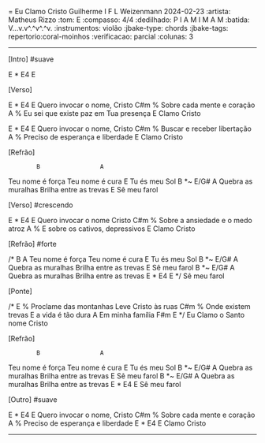 = Eu Clamo Cristo
Guilherme I F L Weizenmann
2024-02-23
:artista: Matheus Rizzo
:tom: E
:compasso: 4/4
:dedilhado: P I A M I M A M
:batida: V...v.v^.^v^.^v.
:instrumentos: violão
:jbake-type: chords
:jbake-tags: repertorio:coral-moinhos
:verificacao: parcial
:colunas: 3


----
[Intro]
#suave

E  *  E4    E


[Verso]

 E    *    E4            E
Quero invocar o nome, Cristo
C#m                     %
Sobre cada mente e coração
A                     %
Eu sei que existe paz em Tua presença
E
Clamo Cristo

 E   *    E4            E
Quero invocar o nome, Cristo
C#m                     %
Buscar e receber libertação
A                     %
Preciso de esperança e liberdade
E
Clamo Cristo

[Refrão]

            B                 A
Teu nome é força  Teu nome é cura
      E
Tu és meu Sol
             B          *~ E/G#     A
Quebra as muralhas Brilha entre as trevas
      E
Sê meu farol

[Verso]
#crescendo

 E    *    E4            E
Quero invocar o nome Cristo
C#m                     %
Sobre a ansiedade e o medo atroz
 A                     %
E sobre os cativos, depressivos
                E
Clamo Cristo

[Refrão]
#forte

/*          B                 A
Teu nome é força  Teu nome é cura
      E
Tu és meu Sol
             B          *~ E/G#     A
Quebra as muralhas Brilha entre as trevas
      E
Sê meu farol
             B             *~ E/G#   A
Quebra as muralhas Brilha entre as trevas
       E * E4  E  */
Sê meu farol

[Ponte]

/* E                     %
 Proclame das montanhas Leve Cristo às ruas
C#m                     %
Onde existem trevas  E a vida é tão dura
A
Em minha família
            F#m              E   */
Eu Clamo o Santo nome Cristo


[Refrão]

            B                 A
Teu nome é força  Teu nome é cura
      E
Tu és meu Sol
             B          *~ E/G#     A
Quebra as muralhas Brilha entre as trevas
      E
Sê meu farol
             B             *~ E/G#   A
Quebra as muralhas Brilha entre as trevas
       E * E4  E
Sê meu farol

[Outro]
#suave

 E   *    E4           E
Quero invocar o nome, Cristo
C#m                     %
Sobre cada mente e coração
A                     %
Preciso de esperança e liberdade
           E   *   E4    E
Clamo Cristo

----